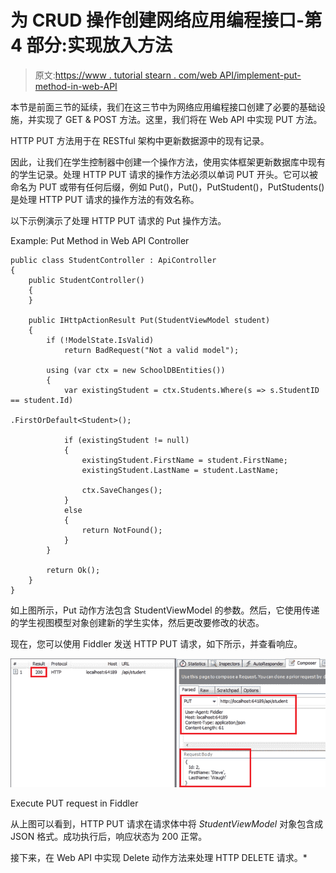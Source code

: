 # 为 CRUD 操作创建网络应用编程接口-第 4 部分:实现放入方法

> 原文:[https://www . tutorial stearn . com/web API/implement-put-method-in-web-API](https://www.tutorialsteacher.com/webapi/implement-put-method-in-web-api)

本节是前面三节的延续，我们在这三节中为网络应用编程接口创建了必要的基础设施，并实现了 GET & POST 方法。这里，我们将在 Web API 中实现 PUT 方法。

HTTP PUT 方法用于在 RESTful 架构中更新数据源中的现有记录。

因此，让我们在学生控制器中创建一个操作方法，使用实体框架更新数据库中现有的学生记录。处理 HTTP PUT 请求的操作方法必须以单词 PUT 开头。它可以被命名为 PUT 或带有任何后缀，例如 Put()，Put()，PutStudent()，PutStudents()是处理 HTTP PUT 请求的操作方法的有效名称。

以下示例演示了处理 HTTP PUT 请求的 Put 操作方法。

Example: Put Method in Web API Controller 

```
public class StudentController : ApiController
{
    public StudentController()
    {
    }

    public IHttpActionResult Put(StudentViewModel student)
    {
        if (!ModelState.IsValid)
            return BadRequest("Not a valid model");

        using (var ctx = new SchoolDBEntities())
        {
            var existingStudent = ctx.Students.Where(s => s.StudentID == student.Id)
                                                    .FirstOrDefault<Student>();

            if (existingStudent != null)
            {
                existingStudent.FirstName = student.FirstName;
                existingStudent.LastName = student.LastName;

                ctx.SaveChanges();
            }
            else
            {
                return NotFound();
            }
        }

        return Ok();
    }
} 
```

如上图所示，Put 动作方法包含 StudentViewModel 的参数。然后，它使用传递的学生视图模型对象创建新的学生实体，然后更改要修改的状态。

现在，您可以使用 Fiddler 发送 HTTP PUT 请求，如下所示，并查看响应。

[![](img/fea30473f3ef7a17ff73e8bfd9cdc18e.png)](../../Content/images/webapi/fiddler-put-request.png)

Execute PUT request in Fiddler



从上图可以看到，HTTP PUT 请求在请求体中将 *StudentViewModel* 对象包含成 JSON 格式。成功执行后，响应状态为 200 正常。

接下来，在 Web API 中实现 Delete 动作方法来处理 HTTP DELETE 请求。*